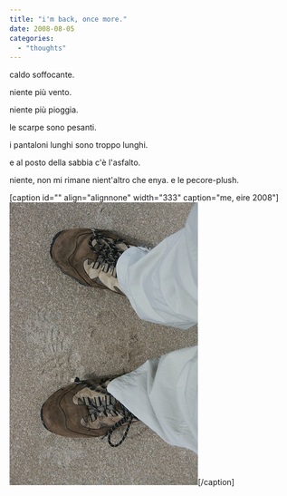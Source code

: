 ```yaml
---
title: "i'm back, once more."
date: 2008-08-05
categories: 
  - "thoughts"
---
```


caldo soffocante.

niente più vento.

niente più pioggia.

le scarpe sono pesanti.

i pantaloni lunghi sono troppo lunghi.

e al posto della sabbia c'è l'asfalto.

niente, non mi rimane nient'altro che enya. e le pecore-plush.

\[caption id="" align="alignnone" width="333" caption="me, eire 2008"\][![me, eire 2008](images/2735139235_fe909a8877.jpg)](http://www.flickr.com/photos/ian-b-sparrow/2735139235/)\[/caption\]
